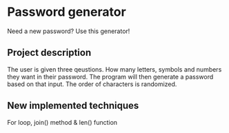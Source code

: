 # Password generator

Need a new password? Use this generator!

## Project description
The user is given three qeustions. How many letters, symbols and numbers they want in their password.
The program will then generate a password based on that input. The order of characters is randomized.

## New implemented techniques
For loop, join() method & len() function
